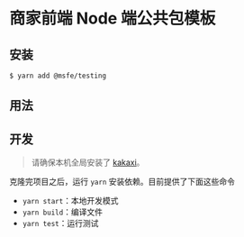 # 商家前端 Node 端公共包模板

## 安装

```
$ yarn add @msfe/testing
```

## 用法

## 开发

> 请确保本机全局安装了 [kakaxi](https://gitlab.hutaojie.com/pdd-mms-fe/general/kakaxi)。

克隆完项目之后，运行 `yarn` 安装依赖。目前提供了下面这些命令

- `yarn start`：本地开发模式
- `yarn build`：编译文件
- `yarn test`：运行测试
